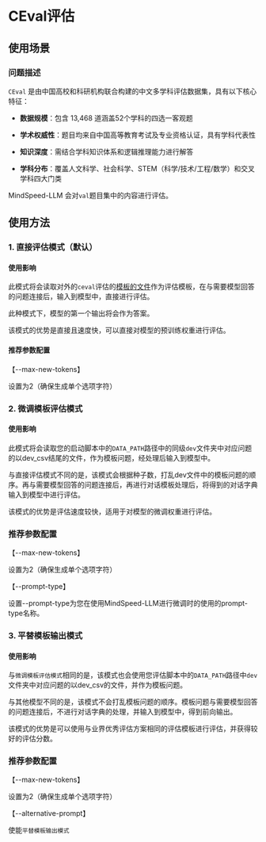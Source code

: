 # CEval评估

## 使用场景

### 问题描述

`CEval` 是由中国高校和科研机构联合构建的中文多学科评估数据集，具有以下核心特征：

- **数据规模**：包含 13,468 道涵盖52个学科的四选一客观题

- **学术权威性**：题目均来自中国高等教育考试及专业资格认证，具有学科代表性

- **知识深度**：需结合学科知识体系和逻辑推理能力进行解答

- **学科分布**：覆盖人文科学、社会科学、STEM（科学/技术/工程/数学）和交叉学科四大门类


MindSpeed-LLM 会对`val`题目集中的内容进行评估。

## 使用方法

### 1. 直接评估模式（默认）

#### 使用影响

此模式将会读取对外的`ceval`评估的[模板的文件](../../../../../mindspeed_llm/tasks/evaluation/eval_impl/fewshot_template/ceval_5shot_template.json)作为评估模板，在与需要模型回答的问题连接后，输入到模型中，直接进行评估。

此种模式下，模型的第一个输出将会作为答案。

该模式的优势是直接且速度快，可以直接对模型的预训练权重进行评估。

#### 推荐参数配置

【--max-new-tokens】  

设置为2（确保生成单个选项字符）

### 2. 微调模板评估模式

#### 使用影响

此模式将会读取您的启动脚本中的`DATA_PATH`路径中的同级`dev`文件夹中对应问题的以dev_csv结尾的文件，作为模板问题，经处理后输入到模型中。

与直接评估模式不同的是，该模式会根据种子数，打乱dev文件中的模板问题的顺序。再与需要模型回答的问题连接后，再进行对话模板处理后，将得到的对话字典输入到模型中进行评估。

该模式的优势是评估速度较快，适用于对模型的微调权重进行评估。

### 推荐参数配置

【--max-new-tokens】

设置为2（确保生成单个选项字符）

【--prompt-type】

设置--prompt-type为您在使用MindSpeed-LLM进行微调时的使用的prompt-type名称。

### 3. 平替模板输出模式

#### 使用影响

与`微调模板评估模式`相同的是，该模式也会使用您评估脚本中的`DATA_PATH`路径中`dev`文件夹中对应问题的以dev_csv的文件，并作为模板问题。

与其他模型不同的是，该模式不会打乱模板问题的顺序。模板问题与需要模型回答的问题连接后，不进行对话字典的处理，并输入到模型中，得到前向输出。

该模式的优势是可以使用与业界优秀评估方案相同的评估模板进行评估，并获得较好的评估分数。

### 推荐参数配置

【--max-new-tokens】

设置为2（确保生成单个选项字符）

【--alternative-prompt】

使能`平替模板输出模式`